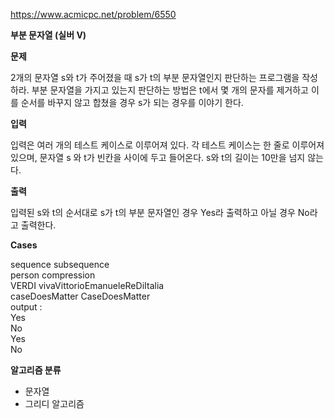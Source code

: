 https://www.acmicpc.net/problem/6550

**부분 문자열 (실버 V)**

**문제**

2개의 문자열 s와 t가 주어졌을 때 s가 t의 부분 문자열인지 판단하는 프로그램을 작성하라. 부분 문자열을 가지고 있는지 판단하는 방법은 t에서 몇 개의 문자를 제거하고 이를 순서를 바꾸지 않고 합쳤을 경우 s가 되는 경우를 이야기 한다.

**입력**

입력은 여러 개의 테스트 케이스로 이루어져 있다. 각 테스트 케이스는 한 줄로 이루어져 있으며, 문자열 s 와 t가 빈칸을 사이에 두고 들어온다. s와 t의 길이는 10만을 넘지 않는다.

**출력**

입력된 s와 t의 순서대로 s가 t의 부분 문자열인 경우 Yes라 출력하고 아닐 경우 No라고 출력한다.

**Cases**

sequence subsequence<br>
person compression<br>
VERDI vivaVittorioEmanueleReDiItalia<br>
caseDoesMatter CaseDoesMatter<br>
output :<br>
Yes<br>
No<br>
Yes<br>
No

**알고리즘 분류**

- 문자열
- 그리디 알고리즘